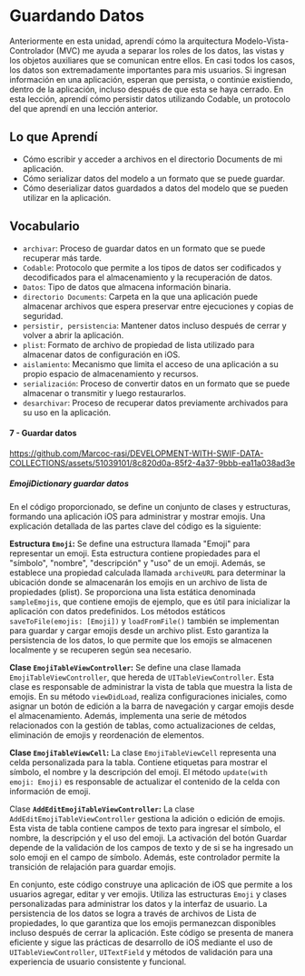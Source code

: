 # Guardando Datos

Anteriormente en esta unidad, aprendí cómo la arquitectura Modelo-Vista-Controlador (MVC) me ayuda a separar los roles de los datos, las vistas y los objetos auxiliares que se comunican entre ellos. En casi todos los casos, los datos son extremadamente importantes para mis usuarios. Si ingresan información en una aplicación, esperan que persista, o continúe existiendo, dentro de la aplicación, incluso después de que esta se haya cerrado.
En esta lección, aprendí cómo persistir datos utilizando Codable, un protocolo del que aprendí en una lección anterior.

## Lo que Aprendí
- Cómo escribir y acceder a archivos en el directorio Documents de mi aplicación.
- Cómo serializar datos del modelo a un formato que se puede guardar.
- Cómo deserializar datos guardados a datos del modelo que se pueden utilizar en la aplicación.

## Vocabulario
- `archivar`: Proceso de guardar datos en un formato que se puede recuperar más tarde.
- `Codable`: Protocolo que permite a los tipos de datos ser codificados y decodificados para el almacenamiento y la recuperación de datos.
- `Datos`: Tipo de datos que almacena información binaria.
- `directorio Documents`: Carpeta en la que una aplicación puede almacenar archivos que espera preservar entre ejecuciones y copias de seguridad.
- `persistir, persistencia`: Mantener datos incluso después de cerrar y volver a abrir la aplicación.
- `plist`: Formato de archivo de propiedad de lista utilizado para almacenar datos de configuración en iOS.
- `aislamiento`: Mecanismo que limita el acceso de una aplicación a su propio espacio de almacenamiento y recursos.
- `serialización`: Proceso de convertir datos en un formato que se puede almacenar o transmitir y luego restaurarlos.
- `desarchivar`: Proceso de recuperar datos previamente archivados para su uso en la aplicación.

#### 7 - Guardar datos

https://github.com/Marcoc-rasi/DEVELOPMENT-WITH-SWIF-DATA-COLLECTIONS/assets/51039101/8c820d0a-85f2-4a37-9bbb-ea11a038ad3e

##### EmojiDictionary guardar datos

En el código proporcionado, se define un conjunto de clases y estructuras, formando una aplicación iOS para administrar y mostrar emojis. Una explicación detallada de las partes clave del código es la siguiente:

**Estructura `Emoji`:**
Se define una estructura llamada "Emoji" para representar un emoji. Esta estructura contiene propiedades para el "símbolo", "nombre", "descripción" y "uso" de un emoji. Además, se establece una propiedad calculada llamada `archiveURL` para determinar la ubicación donde se almacenarán los emojis en un archivo de lista de propiedades (plist). Se proporciona una lista estática denominada `sampleEmojis`, que contiene emojis de ejemplo, que es útil para inicializar la aplicación con datos predefinidos. Los métodos estáticos `saveToFile(emojis: [Emoji])` y `loadFromFile()` también se implementan para guardar y cargar emojis desde un archivo plist. Esto garantiza la persistencia de los datos, lo que permite que los emojis se almacenen localmente y se recuperen según sea necesario.

**Clase `EmojiTableViewController`:**
Se define una clase llamada `EmojiTableViewController`, que hereda de `UITableViewController`. Esta clase es responsable de administrar la vista de tabla que muestra la lista de emojis. En su método `viewDidLoad`, realiza configuraciones iniciales, como asignar un botón de edición a la barra de navegación y cargar emojis desde el almacenamiento. Además, implementa una serie de métodos relacionados con la gestión de tablas, como actualizaciones de celdas, eliminación de emojis y reordenación de elementos.

**Clase `EmojiTableViewCell`:**
La clase `EmojiTableViewCell` representa una celda personalizada para la tabla. Contiene etiquetas para mostrar el símbolo, el nombre y la descripción del emoji. El método `update(with emoji: Emoji)` es responsable de actualizar el contenido de la celda con información de emoji.

Clase **`AddEditEmojiTableViewController`:**
La clase `AddEditEmojiTableViewController` gestiona la adición o edición de emojis. Esta vista de tabla contiene campos de texto para ingresar el símbolo, el nombre, la descripción y el uso del emoji. La activación del botón Guardar depende de la validación de los campos de texto y de si se ha ingresado un solo emoji en el campo de símbolo. Además, este controlador permite la transición de relajación para guardar emojis.

En conjunto, este código construye una aplicación de iOS que permite a los usuarios agregar, editar y ver emojis. Utiliza las estructuras `Emoji` y clases personalizadas para administrar los datos y la interfaz de usuario. La persistencia de los datos se logra a través de archivos de Lista de propiedades, lo que garantiza que los emojis permanezcan disponibles incluso después de cerrar la aplicación. Este código se presenta de manera eficiente y sigue las prácticas de desarrollo de iOS mediante el uso de `UITableViewController`, `UITextField` y métodos de validación para una experiencia de usuario consistente y funcional.
